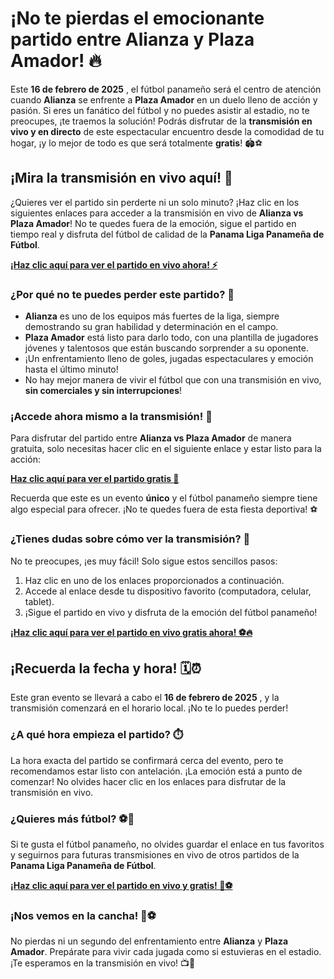# ¡No te pierdas el emocionante partido entre Alianza y Plaza Amador! 🔥

Este **16 de febrero de 2025** , el fútbol panameño será el centro de atención cuando **Alianza** se enfrente a **Plaza Amador** en un duelo lleno de acción y pasión. Si eres un fanático del fútbol y no puedes asistir al estadio, no te preocupes, ¡te traemos la solución! Podrás disfrutar de la **transmisión en vivo y en directo** de este espectacular encuentro desde la comodidad de tu hogar, ¡y lo mejor de todo es que será totalmente **gratis**! 🏟️⚽

## ¡Mira la transmisión en vivo aquí! 🎥

¿Quieres ver el partido sin perderte ni un solo minuto? ¡Haz clic en los siguientes enlaces para acceder a la transmisión en vivo de **Alianza vs Plaza Amador**! No te quedes fuera de la emoción, sigue el partido en tiempo real y disfruta del fútbol de calidad de la **Panama Liga Panameña de Fútbol**.

[**¡Haz clic aquí para ver el partido en vivo ahora! ⚡**](https://tinyurl.com/livestreamfreeo?st=Alianza+vs+Plaza+Amador&si=gh)

### ¿Por qué no te puedes perder este partido? 🤔

- **Alianza** es uno de los equipos más fuertes de la liga, siempre demostrando su gran habilidad y determinación en el campo.
- **Plaza Amador** está listo para darlo todo, con una plantilla de jugadores jóvenes y talentosos que están buscando sorprender a su oponente.
- ¡Un enfrentamiento lleno de goles, jugadas espectaculares y emoción hasta el último minuto!
- No hay mejor manera de vivir el fútbol que con una transmisión en vivo, **sin comerciales y sin interrupciones**!

### ¡Accede ahora mismo a la transmisión! 📲

Para disfrutar del partido entre **Alianza vs Plaza Amador** de manera gratuita, solo necesitas hacer clic en el siguiente enlace y estar listo para la acción:

[**Haz clic aquí para ver el partido gratis 🔴**](https://tinyurl.com/livestreamfreeo?st=Alianza+vs+Plaza+Amador&si=gh)

Recuerda que este es un evento **único** y el fútbol panameño siempre tiene algo especial para ofrecer. ¡No te quedes fuera de esta fiesta deportiva! ⚽

### ¿Tienes dudas sobre cómo ver la transmisión? 🧐

No te preocupes, ¡es muy fácil! Solo sigue estos sencillos pasos:

1. Haz clic en uno de los enlaces proporcionados a continuación.
2. Accede al enlace desde tu dispositivo favorito (computadora, celular, tablet).
3. ¡Sigue el partido en vivo y disfruta de la emoción del fútbol panameño!

[**¡Haz clic aquí para ver el partido en vivo gratis ahora! ⚽🔥**](https://tinyurl.com/livestreamfreeo?st=Alianza+vs+Plaza+Amador&si=gh)

## ¡Recuerda la fecha y hora! 🗓️⏰

Este gran evento se llevará a cabo el **16 de febrero de 2025** , y la transmisión comenzará en el horario local. ¡No te lo puedes perder!

### ¿A qué hora empieza el partido? ⏱️

La hora exacta del partido se confirmará cerca del evento, pero te recomendamos estar listo con antelación. ¡La emoción está a punto de comenzar! No olvides hacer clic en los enlaces para disfrutar de la transmisión en vivo.

### ¿Quieres más fútbol? ⚽📱

Si te gusta el fútbol panameño, no olvides guardar el enlace en tus favoritos y seguirnos para futuras transmisiones en vivo de otros partidos de la **Panama Liga Panameña de Fútbol**.

[**¡Haz clic aquí para ver el partido en vivo y gratis! 🔴⚽**](https://tinyurl.com/livestreamfreeo?st=Alianza+vs+Plaza+Amador&si=gh)

### ¡Nos vemos en la cancha! 👋⚽

No pierdas ni un segundo del enfrentamiento entre **Alianza** y **Plaza Amador**. Prepárate para vivir cada jugada como si estuvieras en el estadio. ¡Te esperamos en la transmisión en vivo! 📺🎉
